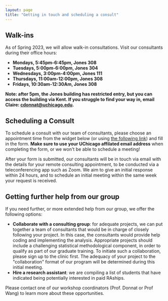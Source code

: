 ```yaml
---
layout: page
title: "Getting in touch and scheduling a consult"
---
```


## Walk-ins

As of Spring 2023, we will allow walk-in consultations. Visit our consultants during their office hours:
+ __Mondays, 5:45pm-6:45pm, Jones 308__ 
+ __Tuesdays, 5:00pm-6:00pm, Jones 304__ 
+ __Wednesdays, 3:00pm-4:00pm, Jones 111__
+ __Thursdays, 11:00am-12:00pm, Jones 308__  
+ __Fridays, 10:30am-12:30Am, Jones 308__ 

__Note: after 5pm, the Jones building has restricted entry, but you can access the building via Kent. If you struggle to find your way in, email Claire: cdonnat@uchicago.edu.__

## Scheduling a Consult 

To schedule a consult with our team of consultants, please choose an appointment time from the widget below (or using [the following link](https://appt.link/stats-consultings-meetings-bg7fl48m/60-minute-meeting)) and fill in the form. __Make sure to use your UChicago affilated email address__ when completing the form, or we won't be able to schedule a meeting! 


After your form is submitted, our consultants will be in touch via email with the details for your remote consulting appointment, to be conducted via a teleconferencing app such as Zoom. We aim to give an initial response within 24 hours, and to schedule an initial meeting within the same week your request is received.

<script async defer src="https://js.appointlet.com/"></script>
<link href="https://js.appointlet.com/styles.css" rel="stylesheet">
<div class="appointlet-inline" data-appointlet-inline="https://appt.link/stats-consultings-meetings-bg7fl48m"></div>







## Getting further help from our group

If you need further, or more extended help from our group, we offer the following options:
+ __Collaborate with a consulting group__: for adequate projects, we can put together a team of consultants that would be in charge of closely following your project. In this case, the consultants would provide help coding and implementing the analysis. Appropriate projects should include a challenging statistical methodological component, in order to qualify as part of our graduate training. To initiate such a collaboration, please sign up to the clinic first. The adequacy of your project to the "collaboration" format of our program will be determined during this initial meeting.
+ __Hire a research assistant__: we are compiling a list of students that have indicated being potentially interested in paid RAships. 


Please contact one of our workshop coordinators (Prof. Donnat or Prof Wang) to learn more about these opportunities.






